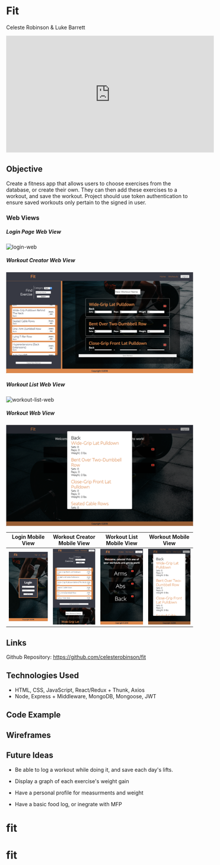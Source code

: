 # Fit

Celeste Robinson & Luke Barrett

<iframe width="560" height="315" src="https://www.youtube.com/embed/dHHmUF9gs70" frameborder="0" allowfullscreen></iframe>

## Objective

Create a fitness app that allows users to choose exercises from the database, or create their own. They can then add these exercises to a workout, and save the workout. Project should use token authentication to ensure saved workouts only pertain to the signed in user.

### Web Views

##### Login Page Web View
![login-web](screenshots/login-page-web-view.png)

##### Workout Creator Web View
![workout-creator-web](screenshots/workout-creator-web-view.png)

##### Workout List Web View
![workout-list-web](screenshots/workout-list-web-view.png)

##### Workout Web View
![workout-web](screenshots/workout-web-view.png)

Login Mobile View | Workout Creator Mobile View | Workout List Mobile View | Workout Mobile View
--- | --- | --- | ---
<img alt="login-mobile-view" src="screenshots/login-page-mobile-view.png" width="300" height="auto"> | <img alt="workout-creator-mobile-view" src="screenshots/workout-creator-mobile-view.png" width="300" height="auto"> | <img alt="workout-list-mobile-view" src="screenshots/workout-list-mobile-view.png" width="300" height="auto"> | <img alt="workout-mobile-view" src="screenshots/workout-mobile-view.png" width="300" height="auto">
## Links

Github Repository: https://github.com/celesterobinson/fit

## Technologies Used
* HTML, CSS, JavaScript, React/Redux + Thunk, Axios
* Node, Express + Middleware, MongoDB, Mongoose, JWT

## Code Example

## Wireframes

## Future Ideas
* Be able to log a workout while doing it, and save each day's lifts.

* Display a graph of each exercise's weight gain

* Have a personal profile for measurments and weight

* Have a basic food log, or inegrate with MFP

# fit
# fit
